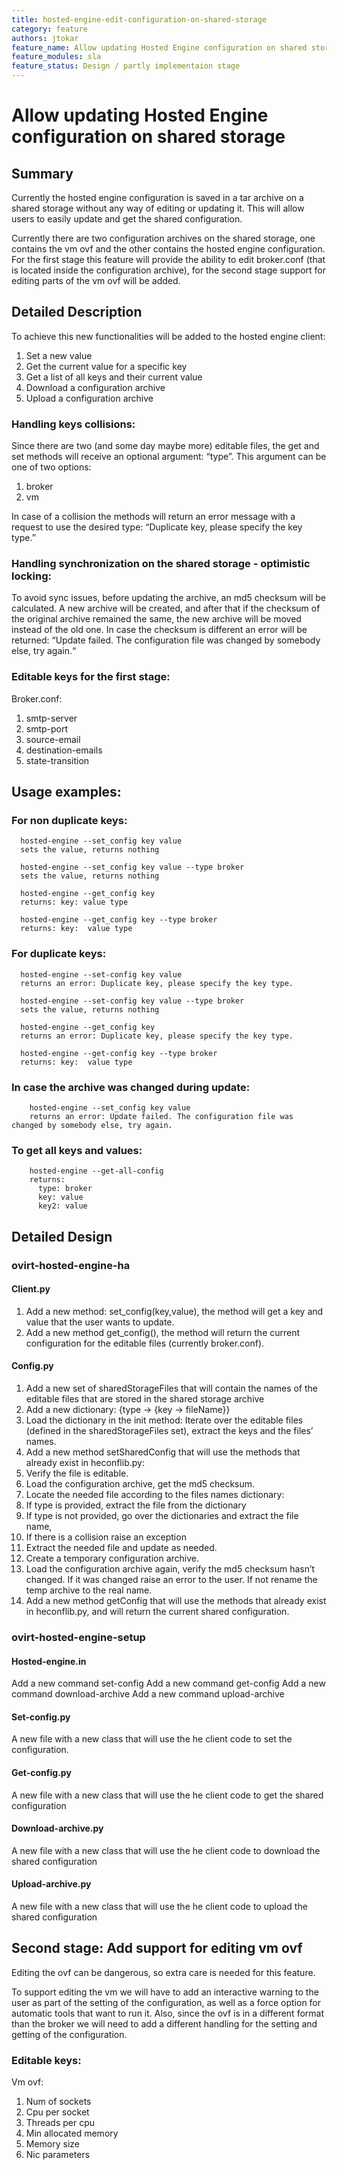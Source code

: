 ```yaml
---
title: hosted-engine-edit-configuration-on-shared-storage
category: feature
authors: jtokar
feature_name: Allow updating Hosted Engine configuration on shared storage
feature_modules: sla
feature_status: Design / partly implementaion stage
---
```


# Allow updating Hosted Engine configuration on shared storage

## Summary
Currently the hosted engine configuration is saved in a tar archive on a shared storage without any way of editing or updating it. This will allow users to easily update and get the shared configuration. 

Currently there are two configuration archives on the shared storage, one contains the vm ovf and the other contains the hosted engine configuration.
For the first stage this feature will provide the ability to edit broker.conf (that is located inside the configuration archive), for the second stage support for editing parts of the vm ovf will be added.

## Detailed Description
To achieve this new functionalities will be added to the hosted engine client:
 1. Set a new value
 2. Get the current value for a specific key
 3. Get a list of all keys and their current value
 4. Download a configuration archive
 5. Upload a configuration archive

### Handling keys collisions:
Since there are two (and some day maybe more) editable files, the get and set methods will receive an optional argument: “type”.
This argument can be one of two options:
1.  broker
2.  vm

In case of a collision the methods will return an error message with a request to use the desired type: “Duplicate key, please specify the key type.”


### Handling synchronization on the shared storage - optimistic locking:
To avoid sync issues, before updating the archive, an md5 checksum will be calculated. A new archive will be created, and after that if the checksum of the original archive remained the same, the new archive will be moved instead of the old one.
In case the checksum is different an error will be returned: “Update failed. The configuration file was changed by somebody else, try again.“


### Editable keys for the first stage:
Broker.conf:
 1.  smtp-server
 2.  smtp-port
 3.  source-email
 4.  destination-emails
 5.  state-transition

## Usage examples:
### For non duplicate keys:
      hosted-engine --set_config key value
      sets the value, returns nothing

      hosted-engine --set_config key value --type broker
      sets the value, returns nothing
  
      hosted-engine --get_config key
      returns: key: value type

      hosted-engine --get_config key --type broker
      returns: key:  value type

### For duplicate keys:
      hosted-engine --set-config key value
      returns an error: Duplicate key, please specify the key type.

      hosted-engine --set-config key value --type broker
      sets the value, returns nothing

      hosted-engine --get_config key
      returns an error: Duplicate key, please specify the key type.

      hosted-engine --get-config key --type broker
      returns: key:  value type

### In case the archive was changed during update:
        hosted-engine --set_config key value
        returns an error: Update failed. The configuration file was changed by somebody else, try again.

### To get all keys and values:
        hosted-engine --get-all-config
        returns:
          type: broker  
          key: value
          key2: value

## Detailed Design
### ovirt-hosted-engine-ha
#### Client.py
1. Add a new method: set_config(key,value), the method will get a key and value that the user wants to update.
2. Add a new method get_config(), the method will return the current configuration for the editable files (currently broker.conf).

#### Config.py
1. Add a new set of sharedStorageFiles that will contain the names of the editable files that are stored in the shared storage archive
2. Add a new dictionary: {type -> {key -> fileName}}
3. Load the dictionary in the init method:
  Iterate over the editable files (defined in the sharedStorageFiles set), extract the keys and the files’ names.
4. Add a new method setSharedConfig that will use the methods that already exist in  heconflib.py:
 1. Verify the file is editable.
 2. Load the configuration archive, get the md5 checksum.
 3. Locate the needed file according to the files names dictionary:
 4. If type is provided, extract the file from the dictionary
 5. If type is not provided, go over the dictionaries and extract the file name,
 6. If there is a collision raise an exception
 7. Extract the needed file and update as needed.
 8. Create a temporary configuration archive.
 9. Load the configuration archive again, verify  the md5 checksum hasn’t changed. If it was changed raise an error to the user. If not rename the temp archive to the real name.
5. Add a new method getConfig that will use the methods that already exist in  heconflib.py, and will return the current shared configuration.

### ovirt-hosted-engine-setup
#### Hosted-engine.in
Add a new command set-config
Add a new command get-config
Add a new command download-archive
Add a new command upload-archive
#### Set-config.py
A new file with a new class that will use the he client code to set the configuration.
#### Get-config.py
A new file with a new class that will use the he client code to get the shared configuration
#### Download-archive.py
A new file with a new class that will use the he client code to download the shared configuration
#### Upload-archive.py
A new file with a new class that will use the he client code to upload the shared configuration

## Second stage: Add support for editing vm ovf
Editing the ovf can be dangerous, so extra care is needed for this feature.

To support editing the vm we will have to add an interactive warning to the user as part of the setting of the configuration, as well as a force option for automatic tools that want to run it.
Also, since the ovf is in a different format than the broker we will need to add a different handling for the setting and getting of the configuration.

### Editable keys:
Vm ovf:
 1. Num of sockets
 2. Cpu per socket
 3. Threads per cpu
 4. Min allocated memory
 5. Memory size
 6. Nic parameters
